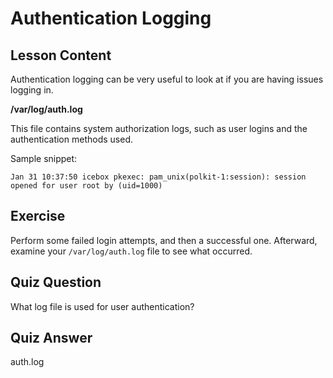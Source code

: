 # Authentication Logging

## Lesson Content

Authentication logging can be very useful to look at if you are having issues logging in.

**/var/log/auth.log**

This file contains system authorization logs, such as user logins and the authentication methods used.

Sample snippet:

```plaintext
Jan 31 10:37:50 icebox pkexec: pam_unix(polkit-1:session): session opened for user root by (uid=1000)
```

## Exercise

Perform some failed login attempts, and then a successful one. Afterward, examine your `/var/log/auth.log` file to see what occurred.

## Quiz Question

What log file is used for user authentication?

## Quiz Answer

auth.log
